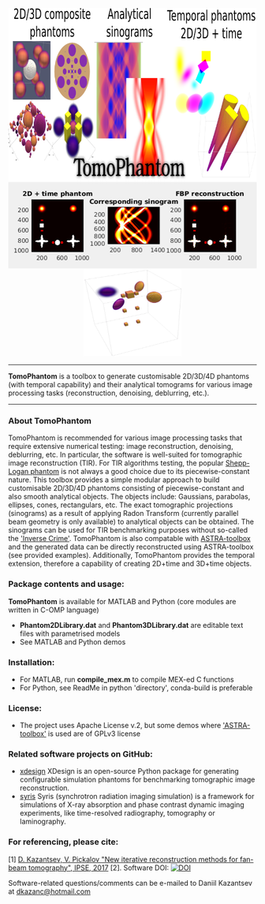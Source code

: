<div align="center">
  <img src="docs/img/TomoPhantomLogo.png" height="350"><br>
  <img src="docs/img/models2Dtime/2DtModel14.gif" height="175"><img src="docs/img/models4D/model11_4D.gif "height="175" width="200"><br>
</div>

****************
**TomoPhantom** is a toolbox to generate customisable 2D/3D/4D phantoms (with temporal capability) and their 
analytical tomograms for various image processing tasks (reconstruction, denoising, deblurring, etc.).
****************    
   
 <div class="post-content">
        <h3 class="post-title">About TomoPhantom </h3>
        <p> TomoPhantom is recommended for various image processing tasks that require extensive numerical testing: image reconstruction, denoising, deblurring, etc. 
In particular, the software is well-suited for tomographic image reconstruction (TIR). For TIR algorithms testing, the popular <a href="https://en.wikipedia.org/wiki/Shepp%E2%80%93Logan_phantom">Shepp-Logan phantom</a> 
is not always a good choice due to its piecewise-constant nature. This toolbox provides a simple modular approach to build customisable 2D/3D/4D phantoms consisting of 
piecewise-constant and also smooth analytical objects. The objects include: Gaussians, parabolas, ellipses, cones, rectangulars, etc. The exact tomographic projections (sinograms) as a result of applying Radon
Transform (currently parallel beam geometry is only available) to analytical objects can be obtained. The sinograms can be used for TIR benchmarking purposes
without so-called the <a href="http://www.sciencedirect.com/science/article/pii/S0377042705007296">'Inverse Crime'</a>. TomoPhantom is also compatable with 
<a href="http://www.astra-toolbox.com/">ASTRA-toolbox</a> and the generated data can be directly reconstructed using ASTRA-toolbox (see provided examples). Additionally, TomoPhantom provides 
the temporal extension, therefore a capability of creating 2D+time and 3D+time objects.   
        </p>
 </div>


### Package contents and usage:

**TomoPhantom** is available for MATLAB and Python (core modules are written in C-OMP language)
- **Phantom2DLibrary.dat** and **Phantom3DLibrary.dat** are editable text files with parametrised models
- See MATLAB and Python demos


### Installation:
- For MATLAB, run **compile_mex.m** to compile MEX-ed C functions
- For Python, see ReadMe in python 'directory', conda-build is preferable

### License:
- The project uses Apache License v.2, but some demos where ['ASTRA-toolbox'](http://www.astra-toolbox.com/) is used are of GPLv3 license

### Related software projects on GitHub:
- [xdesign](https://github.com/tomography/xdesign) XDesign is an open-source Python package for generating configurable simulation phantoms for benchmarking tomographic image reconstruction.
- [syris](https://github.com/ufo-kit/syris) Syris (synchrotron radiation imaging simulation) is a framework for simulations of X-ray absorption and phase contrast dynamic imaging experiments, like time-resolved radiography, tomography or laminography.

### For referencing, please cite:

[1] [D. Kazantsev, V. Pickalov "New iterative reconstruction methods for fan-beam tomography", IPSE, 2017](https://ccpforge.cse.rl.ac.uk/gf/download/frsrelease/582/8704/GP_IPSE.pdf)
[2]. Software DOI: <a href="https://zenodo.org/badge/latestdoi/95991001"><img src="https://zenodo.org/badge/95991001.svg" alt="DOI"></a>

Software-related questions/comments can be e-mailed to Daniil Kazantsev at dkazanc@hotmail.com
